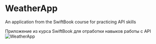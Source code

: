 # WeatherApp

An application from the SwiftBook course for practicing API skills

Приложение из курса SwiftBook для отработки навыков работы с API
![WeatherApp](https://github.com/EsayanWell/WeatherApp/assets/98737871/7d23fcae-c10f-4cc3-97aa-ce1c869337ff)
